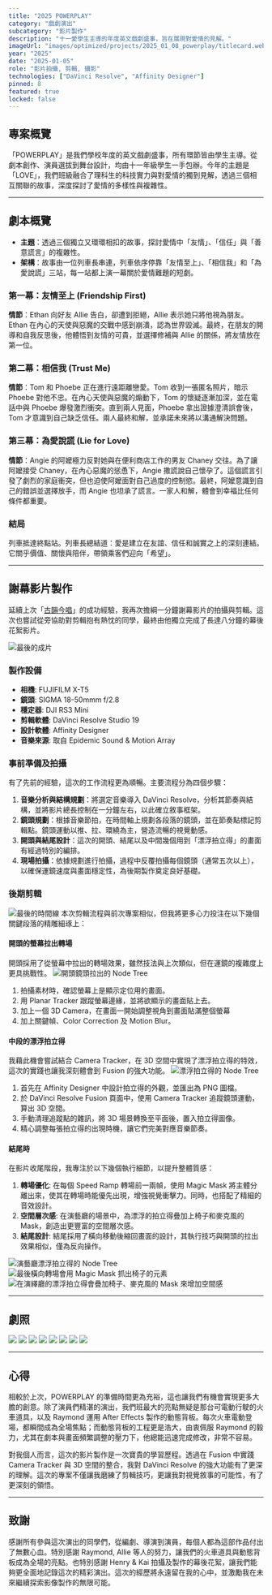 ```yaml
---
title: "2025 POWERPLAY"
category: "戲劇演出"
subcategory: "影片製作"
description: "十一愛學生主導的年度英文戲劇盛事，旨在展現對愛情的見解。"
imageUrl: "images/optimized/projects/2025_01_08_powerplay/titlecard.webp"
year: "2025"
date: "2025-01-05"
role: "影片拍攝, 剪輯, 攝影"
technologies: ["DaVinci Resolve", "Affinity Designer"]
pinned: 8
featured: true
locked: false
---
```



## 專案概覽
「POWERPLAY」是我們學校年度的英文戲劇盛事，所有環節皆由學生主導。從劇本創作、演員選拔到舞台設計，均由十一年級學生一手包辦。今年的主題是「LOVE」，我們班級融合了理科生的科技實力與對愛情的獨到見解，透過三個相互關聯的故事，深度探討了愛情的多樣性與複雜性。

---

## 劇本概覽

- **主題**：透過三個獨立又環環相扣的故事，探討愛情中「友情」、「信任」與「善意謊言」的複雜性。
- **架構**：故事由一位列車長串連，列車依序停靠「友情至上」、「相信我」和「為愛說謊」三站，每一站都上演一幕關於愛情難題的短劇。

### 第一幕：友情至上 (Friendship First)
**情節**：Ethan 向好友 Allie 告白，卻遭到拒絕，Allie 表示她只將他視為朋友。Ethan 在內心的天使與惡魔的交戰中感到崩潰，認為世界毀滅。最終，在朋友的開導和自我反思後，他體悟到友情的可貴，並選擇修補與 Allie 的關係，將友情放在第一位。

### 第二幕：相信我 (Trust Me)
**情節**：Tom 和 Phoebe 正在進行遠距離戀愛。Tom 收到一張匿名照片，暗示 Phoebe 對他不忠。在內心天使與惡魔的煽動下，Tom 的懷疑逐漸加深，並在電話中與 Phoebe 爆發激烈衝突。直到兩人見面，Phoebe 拿出證據澄清誤會後，Tom 才意識到自己缺乏信任。兩人最終和解，並承諾未來將以溝通解決問題。

### 第三幕：為愛說謊 (Lie for Love)
**情節**：Angie 的阿嬤極力反對她與在便利商店工作的男友 Chaney 交往。為了讓阿嬤接受 Chaney，在內心惡魔的慫恿下，Angie 撒謊說自己懷孕了。這個謊言引發了劇烈的家庭衝突，但也迫使阿嬤面對自己過度的控制慾。最終，阿嬤意識到自己的錯誤並選擇放手，而 Angie 也坦承了謊言。一家人和解，體會到幸福比任何條件都重要。

### 結局
列車抵達終點站。列車長總結道：愛是建立在友誼、信任和誠實之上的深刻連結。它關乎價值、關懷與陪伴，帶領乘客們迎向「希望」。

---

## 謝幕影片製作
延續上次「[古韻今唱](https://www.harrychang.me/projects/2024_08_19_classics_reimagined_zh-tw)」的成功經驗，我再次擔綱一分鐘謝幕影片的拍攝與剪輯。這次也嘗試從旁協助對剪輯抱有熱忱的同學，最終由他獨立完成了長達八分鐘的幕後花絮影片。

![最後的成片](https://drive.google.com/file/d/1HUxfhr16vn-gAso3RF1Vz-ShMEpfnStO/view?usp=sharing)

### 製作設備
- **相機**: FUJIFILM X-T5
- **鏡頭**: SIGMA 18-50mmm f/2.8
- **穩定器**: DJI RS3 Mini
- **剪輯軟體**: DaVinci Resolve Studio 19
- **設計軟體**: Affinity Designer
- **音樂來源**: 取自 Epidemic Sound & Motion Array

### 事前準備及拍攝
有了先前的經驗，這次的工作流程更為順暢。主要流程分為四個步驟：
1. **音樂分析與結構規劃**：將選定音樂導入 DaVinci Resolve，分析其節奏與結構，並將影片總長控制在一分鐘左右，以此確立敘事框架。
2. **鏡頭規劃**：根據音樂節拍，在時間軸上規劃各段落的鏡頭，並在節奏點標記剪輯點。鏡頭運動以推、拉、環繞為主，營造流暢的視覺動感。
3. **開頭與結尾設計**：這次的開頭、結尾以及中間幾個用到「漂浮拍立得」的畫面有經過特別的編排。
4. **現場拍攝**：依據規劃進行拍攝，過程中反覆拍攝每個鏡頭（通常五次以上），以確保運鏡速度與畫面穩定性，為後期製作奠定良好基礎。

### 後期剪輯
![最後的時間線](images/optimized/projects/2025_01_08_powerplay/fulltimeline.webp)
本次剪輯流程與前次專案相似，但我將更多心力投注在以下幾個關鍵段落的精雕細琢上：

#### 開頭的螢幕拉出轉場
開頭採用了從螢幕中拉出的轉場效果，雖然技法與上次類似，但在運鏡的複雜度上更具挑戰性。
![開頭鏡頭拉出的 Node Tree](images/optimized/projects/2025_01_08_powerplay/opening.webp)
1. 拍攝素材時，確認螢幕上是顯示定位用的畫面。
2. 用 Planar Tracker 跟蹤螢幕邊緣，並將欲顯示的畫面貼上去。
3. 加上一個 3D Camera，在畫面一開始調整視角到畫面貼滿整個螢幕
4. 加上關鍵幀、Color Correction 及 Motion Blur。

#### 中段的漂浮拍立得
我藉此機會嘗試結合 Camera Tracker，在 3D 空間中實現了漂浮拍立得的特效，這次的實踐也讓我深刻體會到 Fusion 的強大功能。
![漂浮拍立得的 Node Tree](images/optimized/projects/2025_01_08_powerplay/floating.webp)
1. 首先在 Affinity Designer 中設計拍立得的外觀，並匯出為 PNG 圖檔。
2. 於 DaVinci Resolve Fusion 頁面中，使用 Camera Tracker 追蹤鏡頭運動，算出 3D 空間。
3. 手動清理追蹤點的雜訊，將 3D 場景轉換至平面後，置入拍立得圖像。
4. 精心調整每張拍立得的出現時機，讓它們完美對應音樂節奏。

####  結尾時
在影片收尾階段，我專注於以下幾個執行細節，以提升整體質感：
1. **轉場優化**: 在每個 Speed Ramp 轉場前一兩幀，使用 Magic Mask 將主體分離出來，使其在轉場時能優先出現，增強視覺衝擊力。同時，也搭配了精細的音效設計。
2. **空間層次感**: 在演藝廳的場景中，為漂浮的拍立得疊加上椅子和麥克風的 Mask，創造出更豐富的空間層次感。
3. **結尾設計**: 結尾採用了橫向移動後縮回畫面的設計，其執行技巧與開頭的拉出效果相似，僅為反向操作。

![演藝廳漂浮拍立得的 Node Tree](images/optimized/projects/2025_01_08_powerplay/closing.webp)
![最後橫向轉場會用 Magic Mask 抓出椅子的元素](images/optimized/projects/2025_01_08_powerplay/credit-v2_01_01_16_20.webp)
![在演繹廳的漂浮拍立得會疊加椅子、麥克風的 Mask 來增加空間感](images/optimized/projects/2025_01_08_powerplay/credit-v2_01_01_14_21.webp)

---

## 劇照

![](images/optimized/projects/2025_01_08_powerplay/DSCF2377.webp)
![](images/optimized/projects/2025_01_08_powerplay/DSCF3700.webp)
![](images/optimized/projects/2025_01_08_powerplay/DSCF3706.webp)
![](images/optimized/projects/2025_01_08_powerplay/DSCF4045.webp)
![](images/optimized/projects/2025_01_08_powerplay/DSCF4047.webp)
![](images/optimized/projects/2025_01_08_powerplay/DSCF4048.webp)
![](images/optimized/projects/2025_01_08_powerplay/DSCF4080.webp)
![](images/optimized/projects/2025_01_08_powerplay/DSCF4089.webp)

---

## 心得
相較於上次，POWERPLAY 的準備時間更為充裕，這也讓我們有機會實現更多大膽的創意。除了演員們精湛的演出，我們班最大的亮點無疑是那台可電動行駛的火車道具，以及 Raymond 運用 After Effects 製作的動態背板。每次火車電動登場，都瞬間成為全場焦點；而動態背板的工程更是浩大，由衷佩服 Raymond 的毅力，尤其在劇本與畫面頻繁調整的壓力下，他總能迅速完成修改，非常不容易。

對我個人而言，這次的影片製作是一次寶貴的學習歷程。透過在 Fusion 中實踐 Camera Tracker 與 3D 空間的整合，我對 DaVinci Resolve 的強大功能有了更深的理解。這次的專案不僅讓我磨練了剪輯技巧，更讓我對視覺敘事的可能性，有了更深刻的領悟。

---

## 致謝
感謝所有參與這次演出的同學們，從編劇、導演到演員，每個人都為這部作品付出了無數心血。特別感謝 Raymond, Allie 等人的努力，讓我們的火車道具與動態背板成為全場的亮點。也特別感謝 Henry & Kai 拍攝及製作的幕後花絮，讓我們能夠更全面地記錄這次的精彩演出。這次的經歷將永遠留在我的心中，並激勵我在未來繼續探索影像製作的無限可能。 